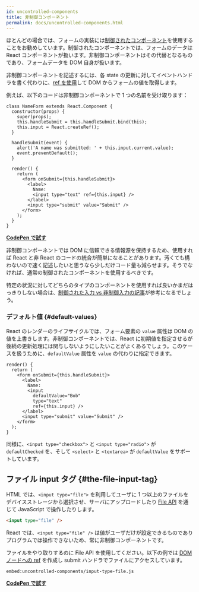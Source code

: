 ```yaml
---
id: uncontrolled-components
title: 非制御コンポーネント
permalink: docs/uncontrolled-components.html
---
```


ほとんどの場合では、フォームの実装には[制御されたコンポーネント](/docs/forms.html)を使用することをお勧めしています。制御されたコンポーネントでは、フォームのデータは React コンポーネントが扱います。非制御コンポーネントはその代替となるものであり、フォームデータを DOM 自身が扱います。

非制御コンポーネントを記述するには、各 state の更新に対してイベントハンドラを書く代わりに、[ref を使用](/docs/refs-and-the-dom.html)して DOM からフォームの値を取得します。

例えば、以下のコードは非制御コンポーネントで 1 つの名前を受け取ります：

```javascript{5,9,18}
class NameForm extends React.Component {
  constructor(props) {
    super(props);
    this.handleSubmit = this.handleSubmit.bind(this);
    this.input = React.createRef();
  }

  handleSubmit(event) {
    alert('A name was submitted: ' + this.input.current.value);
    event.preventDefault();
  }

  render() {
    return (
      <form onSubmit={this.handleSubmit}>
        <label>
          Name:
          <input type="text" ref={this.input} />
        </label>
        <input type="submit" value="Submit" />
      </form>
    );
  }
}
```

[**CodePen で試す**](https://codepen.io/gaearon/pen/WooRWa?editors=0010)

非制御コンポーネントでは DOM に信頼できる情報源を保持するため、使用すれば React と非 React のコードの統合が簡単になることがあります。汚くても構わないので速く記述したいと思うなら少しだけコード量も減らせます。そうでなければ、通常の制御されたコンポーネントを使用するべきです。

特定の状況に対してどちらのタイプのコンポーネントを使用すれば良いかまだはっきりしない場合は、[制御された入力 vs 非制御入力の記事](http://goshakkk.name/controlled-vs-uncontrolled-inputs-react/)が参考になるでしょう。

### デフォルト値 {#default-values}

React のレンダーのライフサイクルでは、フォーム要素の `value` 属性は DOM の値を上書きします。非制御コンポーネントでは、React に初期値を指定させるが後続の更新処理には関与しないようにしたいことがよくあるでしょう。このケースを扱うために、`defaultValue` 属性を `value` の代わりに指定できます。

```javascript{7}
render() {
  return (
    <form onSubmit={this.handleSubmit}>
      <label>
        Name:
        <input
          defaultValue="Bob"
          type="text"
          ref={this.input} />
      </label>
      <input type="submit" value="Submit" />
    </form>
  );
}
```

同様に、`<input type="checkbox">` と `<input type="radio">` が `defaultChecked` を、そして `<select>` と `<textarea>` が `defaultValue` をサポートしています。

## ファイル input タグ {#the-file-input-tag}

HTML では、`<input type="file">` を利用してユーザに 1 つ以上のファイルをデバイスストレージから選択させ、サーバにアップロードしたり [File API](https://developer.mozilla.org/en-US/docs/Web/API/File/Using_files_from_web_applications) を通じて JavaScript で操作したりします。

```html
<input type="file" />
```

React では、`<input type="file" />` は値がユーザだけが設定できるものでありプログラムでは操作できないため、常に非制御コンポーネントです。

ファイルをやり取りするのに File API を使用してください。以下の例では [DOM ノードへの ref](/docs/refs-and-the-dom.html) を作成し submit ハンドラでファイルにアクセスしています。

`embed:uncontrolled-components/input-type-file.js`

**[CodePen で試す](codepen://uncontrolled-components/input-type-file)**

